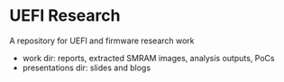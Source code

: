 # UEFI Research

A repository for UEFI and firmware research work

- work dir: reports, extracted SMRAM images, analysis outputs, PoCs
- presentations dir: slides and blogs
